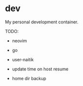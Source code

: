 dev
===

My personal development container.

TODO:
- neovim
- go
- user-naitik

- update time on host resume
- home dir backup
